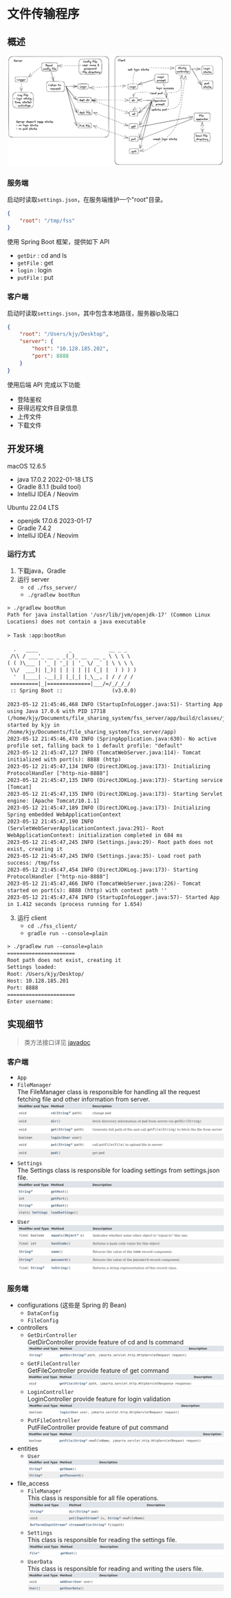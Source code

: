 # 文件传输程序

## 概述

![architecture](./README.assets/architecture.png)

### 服务端

启动时读取`settings.json`，在服务端维护一个"root"目录。

```json
{
    "root": "/tmp/fss"
}
```

使用 Spring Boot 框架，提供如下 API
- `getDir` : cd and ls
- `getFile` : get
- `login` : login
- `putFile` : put

### 客户端

启动时读取`settings.json`，其中包含本地路径，服务器ip及端口

```json
{
    "root": "/Users/kjy/Desktop",
    "server": {
        "host": "10.128.185.202",
        "port": 8888
    }
}
```

使用后端 API 完成以下功能
- 登陆鉴权
- 获得远程文件目录信息
- 上传文件
- 下载文件

## 开发环境

macOS 12.6.5
- java 17.0.2 2022-01-18 LTS
- Gradle 8.1.1 (build tool)
- IntelliJ IDEA / Neovim

Ubuntu 22.04 LTS
- openjdk 17.0.6 2023-01-17
- Gradle 7.4.2
- IntelliJ IDEA / Neovim

### 运行方式

1. 下载java，Gradle
2. 运行 server
    - `cd ./fss_server/`
    - `./gradlew bootRun`
```
> ./gradlew bootRun
Path for java installation '/usr/lib/jvm/openjdk-17' (Common Linux Locations) does not contain a java executable

> Task :app:bootRun

  .   ____          _            __ _ _
 /\\ / ___'_ __ _ _(_)_ __  __ _ \ \ \ \
( ( )\___ | '_ | '_| | '_ \/ _` | \ \ \ \
 \\/  ___)| |_)| | | | | || (_| |  ) ) ) )
  '  |____| .__|_| |_|_| |_\__, | / / / /
 =========|_|==============|___/=/_/_/_/
 :: Spring Boot ::                (v3.0.0)

2023-05-12 21:45:46,468 INFO (StartupInfoLogger.java:51)- Starting App using Java 17.0.6 with PID 17718 (/home/kjy/Documents/file_sharing_system/fss_server/app/build/classes/java/main started by kjy in /home/kjy/Documents/file_sharing_system/fss_server/app)
2023-05-12 21:45:46,470 INFO (SpringApplication.java:630)- No active profile set, falling back to 1 default profile: "default"
2023-05-12 21:45:47,127 INFO (TomcatWebServer.java:114)- Tomcat initialized with port(s): 8888 (http)
2023-05-12 21:45:47,134 INFO (DirectJDKLog.java:173)- Initializing ProtocolHandler ["http-nio-8888"]
2023-05-12 21:45:47,135 INFO (DirectJDKLog.java:173)- Starting service [Tomcat]
2023-05-12 21:45:47,135 INFO (DirectJDKLog.java:173)- Starting Servlet engine: [Apache Tomcat/10.1.1]
2023-05-12 21:45:47,189 INFO (DirectJDKLog.java:173)- Initializing Spring embedded WebApplicationContext
2023-05-12 21:45:47,190 INFO (ServletWebServerApplicationContext.java:291)- Root WebApplicationContext: initialization completed in 684 ms
2023-05-12 21:45:47,245 INFO (Settings.java:29)- Root path does not exist, creating it
2023-05-12 21:45:47,245 INFO (Settings.java:35)- Load root path success: /tmp/fss
2023-05-12 21:45:47,454 INFO (DirectJDKLog.java:173)- Starting ProtocolHandler ["http-nio-8888"]
2023-05-12 21:45:47,466 INFO (TomcatWebServer.java:226)- Tomcat started on port(s): 8888 (http) with context path ''
2023-05-12 21:45:47,474 INFO (StartupInfoLogger.java:57)- Started App in 1.412 seconds (process running for 1.654)
```

3. 运行 client
    - `cd ./fss_client/`
    - `gradle run --console=plain`
```
> ./gradlew run --console=plain
======================
Root path does not exist, creating it
Settings loaded:
Root: /Users/kjy/Desktop/
Host: 10.128.185.201
Port: 8888
======================
Enter username: 
```

## 实现细节

> 类方法接口详见 [javadoc](https://fss-doc.vercel.app/)

### 客户端

- `App`
- `FileManager`  
    The FileManager class is responsible for handling all the request fetching file and other information from server.  
    ![fm](./README.assets/fmclient.png)
- `Settings`  
    The Settings class is responsible for loading settings from settings.json file.  
    ![set](./README.assets/setclient.png)
- `User`  
    ![usr](./README.assets/usrclient.png)

### 服务端

- configurations (这些是 Spring 的 Bean)
    - `DataConfig`
    - `FileConfig`
- controllers
    - `GetDirController`  
    GetDirController provide feature of cd and ls command  
    ![gdc](./README.assets/getdircontroller.png)
    - `GetFileController`  
    GetFileController provide feature of get command  
    ![gfc](./README.assets/getfilecontroller.png)
    - `LoginController`  
    LoginController provide feature for login validation  
    ![login](./README.assets/login.png)
    - `PutFileController`  
    PutFileController provide feature of put command  
    ![putfile](./README.assets/putfile.png)
- entities
    - `User`  
    ![usr](./README.assets/user.png)
- file_access
    - `FileManager`  
    This class is responsible for all file operations.  
    ![serverfm](./README.assets/serverfm.png)
    - `Settings`  
    This class is responsible for reading the settings file.  
    ![serverset](./README.assets/serverset.png)
    - `UserData`  
    This class is responsible for reading and writing the users file.  
    ![serveruserdata](./README.assets/serveruserdata.png)

